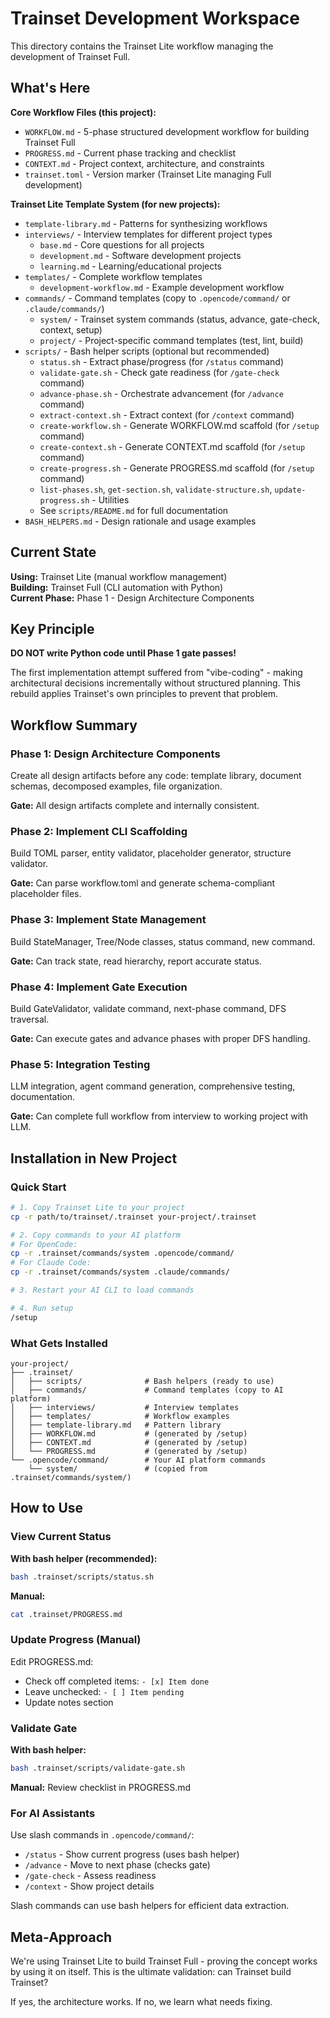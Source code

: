 # Trainset Development Workspace

This directory contains the Trainset Lite workflow managing the development of Trainset Full.

## What's Here

**Core Workflow Files (this project):**
- `WORKFLOW.md` - 5-phase structured development workflow for building Trainset Full
- `PROGRESS.md` - Current phase tracking and checklist
- `CONTEXT.md` - Project context, architecture, and constraints
- `trainset.toml` - Version marker (Trainset Lite managing Full development)

**Trainset Lite Template System (for new projects):**
- `template-library.md` - Patterns for synthesizing workflows
- `interviews/` - Interview templates for different project types
  - `base.md` - Core questions for all projects
  - `development.md` - Software development projects
  - `learning.md` - Learning/educational projects
- `templates/` - Complete workflow templates
  - `development-workflow.md` - Example development workflow
- `commands/` - Command templates (copy to `.opencode/command/` or `.claude/commands/`)
  - `system/` - Trainset system commands (status, advance, gate-check, context, setup)
  - `project/` - Project-specific command templates (test, lint, build)
- `scripts/` - Bash helper scripts (optional but recommended)
  - `status.sh` - Extract phase/progress (for `/status` command)
  - `validate-gate.sh` - Check gate readiness (for `/gate-check` command)
  - `advance-phase.sh` - Orchestrate advancement (for `/advance` command)
  - `extract-context.sh` - Extract context (for `/context` command)
  - `create-workflow.sh` - Generate WORKFLOW.md scaffold (for `/setup` command)
  - `create-context.sh` - Generate CONTEXT.md scaffold (for `/setup` command)
  - `create-progress.sh` - Generate PROGRESS.md scaffold (for `/setup` command)
  - `list-phases.sh`, `get-section.sh`, `validate-structure.sh`, `update-progress.sh` - Utilities
  - See `scripts/README.md` for full documentation
- `BASH_HELPERS.md` - Design rationale and usage examples

## Current State

**Using:** Trainset Lite (manual workflow management)  
**Building:** Trainset Full (CLI automation with Python)  
**Current Phase:** Phase 1 - Design Architecture Components

## Key Principle

**DO NOT write Python code until Phase 1 gate passes!**

The first implementation attempt suffered from "vibe-coding" - making architectural decisions incrementally without structured planning. This rebuild applies Trainset's own principles to prevent that problem.

## Workflow Summary

### Phase 1: Design Architecture Components
Create all design artifacts before any code: template library, document schemas, decomposed examples, file organization.

**Gate:** All design artifacts complete and internally consistent.

### Phase 2: Implement CLI Scaffolding
Build TOML parser, entity validator, placeholder generator, structure validator.

**Gate:** Can parse workflow.toml and generate schema-compliant placeholder files.

### Phase 3: Implement State Management
Build StateManager, Tree/Node classes, status command, new command.

**Gate:** Can track state, read hierarchy, report accurate status.

### Phase 4: Implement Gate Execution
Build GateValidator, validate command, next-phase command, DFS traversal.

**Gate:** Can execute gates and advance phases with proper DFS handling.

### Phase 5: Integration Testing
LLM integration, agent command generation, comprehensive testing, documentation.

**Gate:** Can complete full workflow from interview to working project with LLM.

## Installation in New Project

### Quick Start

```bash
# 1. Copy Trainset Lite to your project
cp -r path/to/trainset/.trainset your-project/.trainset

# 2. Copy commands to your AI platform
# For OpenCode:
cp -r .trainset/commands/system .opencode/command/
# For Claude Code:
cp -r .trainset/commands/system .claude/commands/

# 3. Restart your AI CLI to load commands

# 4. Run setup
/setup
```

### What Gets Installed

```
your-project/
├── .trainset/
│   ├── scripts/              # Bash helpers (ready to use)
│   ├── commands/             # Command templates (copy to AI platform)
│   ├── interviews/           # Interview templates
│   ├── templates/            # Workflow examples
│   ├── template-library.md   # Pattern library
│   ├── WORKFLOW.md           # (generated by /setup)
│   ├── CONTEXT.md            # (generated by /setup)
│   └── PROGRESS.md           # (generated by /setup)
└── .opencode/command/        # Your AI platform commands
    └── system/               # (copied from .trainset/commands/system/)
```

## How to Use

### View Current Status

**With bash helper (recommended):**
```bash
bash .trainset/scripts/status.sh
```

**Manual:**
```bash
cat .trainset/PROGRESS.md
```

### Update Progress (Manual)

Edit PROGRESS.md:
- Check off completed items: `- [x] Item done`
- Leave unchecked: `- [ ] Item pending`
- Update notes section

### Validate Gate

**With bash helper:**
```bash
bash .trainset/scripts/validate-gate.sh
```

**Manual:** Review checklist in PROGRESS.md

### For AI Assistants

Use slash commands in `.opencode/command/`:
- `/status` - Show current progress (uses bash helper)
- `/advance` - Move to next phase (checks gate)
- `/gate-check` - Assess readiness
- `/context` - Show project details

Slash commands can use bash helpers for efficient data extraction.

## Meta-Approach

We're using Trainset Lite to build Trainset Full - proving the concept works by using it on itself. This is the ultimate validation: can Trainset build Trainset?

If yes, the architecture works. If no, we learn what needs fixing.
